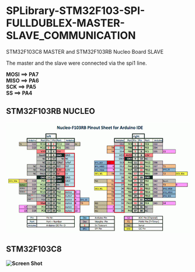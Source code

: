 # SPLibrary-STM32F103-SPI-FULLDUBLEX-MASTER-SLAVE_COMMUNICATION
STM32F103C8 MASTER and STM32F103RB Nucleo Board SLAVE

The master and the slave were connected via the spi1 line.

<b>MOSI ==> PA7 </b><br>
<b>MISO ==> PA6 <br>
<b>SCK ==> PA5 <br>
**SS ==> PA4** <br>


## STM32F103RB NUCLEO <br>

![Screen Shot](https://github.com/zafersn/STM32F103RB-NUCLEO-SPI-SLAVE-ESP8266-12E-MASTER-COMMUNATION-SPL/blob/master/image/cyfnl9cezh8k0buaz.gif)<br>

## STM32F103C8 <br>

![Screen Shot](https://github.com/zafersn/SPLibrary-STM32F103-SPI-FULLDUBLEX-MASTER-SLAVE_COMMUNICATION/blob/master/image/stm32f103c8-development-kit_orig.png)<br>

